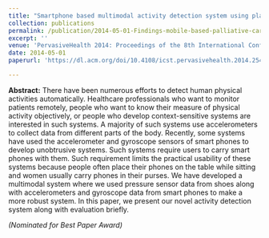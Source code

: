 ```yaml
---
title: "Smartphone based multimodal activity detection system using plantar pressure sensors"
collection: publications
permalink: /publication/2014-05-01-Findings-mobile-based-palliative-care-system
excerpt: ''
venue: 'PervasiveHealth 2014: Proceedings of the 8th International Conference on Pervasive Computing Technologies for Healthcare'
date: 2014-05-01
paperurl: 'https://dl.acm.org/doi/10.4108/icst.pervasivehealth.2014.254960'

---
```


**Abstract:**  There have been numerous efforts to detect human physical activities automatically. Healthcare professionals who want to monitor patients remotely, people who want to know their measure of physical activity objectively, or people who develop context-sensitive systems are interested in such systems. A majority of such systems use accelerometers to collect data from different parts of the body. Recently, some systems have used the accelerometer and gyroscope sensors of smart phones to develop unobtrusive systems. Such systems require users to carry smart phones with them. Such requirement limits the practical usability of these systems because people often place their phones on the table while sitting and women usually carry phones in their purses. We have developed a multimodal system where we used pressure sensor data from shoes along with accelerometers and gyroscope data from smart phones to make a more robust system. In this paper, we present our novel activity detection system along with evaluation briefly.

<!-- [Download paper here](http://ferdaus.github.io/files/DeepDssr_.pdf) -->
*(Nominated for Best Paper Award)*